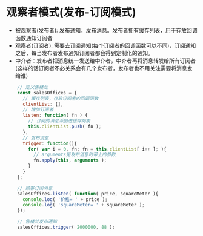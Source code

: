 # 观察者模式(发布-订阅模式)

* 被观察者(发布者): 发布通知，发布消息。发布者拥有缓存列表，用于存放回调函数通知订阅者
* 观察者(订阅者): 需要去订阅通知(每个订阅者的回调函数可以不同)，订阅通知之后，每当发布者发布通知订阅者都会得到定制化的通知。
* 中介者：发布者把消息统一发送给中介者，中介者再将消息转发给所有订阅者(这样的话订阅者不必关系会有几个发布者，发布者也不用关注需要将消息发给谁)

```js
    // 定义售楼处
    const salesOffices = {
      // 缓存列表，存放订阅者的回调函数
      clientList: [], 
      // 增加订阅者
      listen: function( fn ) {    
        // 订阅的消息添加进缓存列表    
        this.clientList.push( fn );    
      },
      // 发布消息
      trigger: function(){
        for( var i = 0, fn; fn = this.clientList[ i++ ]; ){
          // arguments是发布消息时带上的参数
          fn.apply(this, arguments );     
        }
      }
    };    

    // 顾客订阅消息
    salesOffices.listen( function( price, squareMeter ){    
      console.log( '价格= ' + price );
      console.log( 'squareMeter= ' + squareMeter );
    });

    // 售楼处发布通知
    salesOffices.trigger( 2000000, 88 );
```

